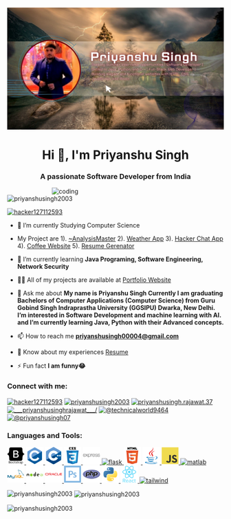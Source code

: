 ![logo](https://github.com/PRIYANSHUSINGH2003/PRIYANSHUSINGH2003/blob/fb1d139bf8f1e20708d3d7da7ef9cd592d10f612/Priyanshu%20Singh.jpg)

<h1 align="center">Hi 👋, I'm Priyanshu Singh</h1>
<h3 align="center">A passionate Software Developer from India</h3>
<img align="right" alt="coding" width="400" src="https://cdn.dribbble.com/users/1019864/screenshots/3079099/codeloop.gif">
<p align="left"> <img src="https://komarev.com/ghpvc/?username=priyanshusingh2003&label=Profile%20views&color=0e75b6&style=flat" alt="priyanshusingh2003" style="border-redius:'50%'"/> </p>

<p align="left"> <a href="https://twitter.com/hacker127112593" target="blank"><img src="https://img.shields.io/twitter/follow/hacker127112593?logo=twitter&style=for-the-badge" alt="hacker127112593" /></a> </p>

- 🔭 I’m currently Studying Computer Science 
- My Project are 1). [~AnalysisMaster](https://data-progress-report.streamlit.app/)
                 2). [Weather App](https://weather-detail-api-app.netlify.app)
                 3). [Hacker Chat App](https://chatapp-lctw.onrender.com/)
                 4). [Coffee Website](https://coffeeshopwebsitedemo.netlify.app/)
                 5). [Resume Gerenator](https://cv-and-resume-generator.netlify.app/)
- 🌱 I’m currently learning **Java Programing, Software Engineering, Network Security**

- 👨‍💻 All of my projects are available at [Portfolio Website](https://my-portfolio-website-0.netlify.app/)

- 💬 Ask me about **My name is Priyanshu Singh Currently I am graduating Bachelors of Computer Applications (Computer Science) from Guru Gobind Singh Indraprastha University (GGSIPU) Dwarka, New Delhi. I’m interested in Software Development and machine learning with AI. and I’m currently learning Java, Python with their Advanced concepts.**

- 📫 How to reach me **priyanshusingh00004@gmail.com**

- 📄 Know about my experiences [Resume](https://docs.google.com/document/d/13T1suCL8hoPA40v6Eqy8sEhoO1rFqa7p9Yf-DMBqI_w/edit?usp=drive_web&ouid=104491465904036856215)

- ⚡ Fun fact **I am funny😂**

<h3 align="left">Connect with me:</h3>
<p align="left">
<a href="https://twitter.com/hacker127112593" target="blank"><img align="center" src="https://raw.githubusercontent.com/rahuldkjain/github-profile-readme-generator/master/src/images/icons/Social/twitter.svg" alt="hacker127112593" height="30" width="40" /></a>
<a href="https://linkedin.com/in/priyanshusingh2003" target="blank"><img align="center" src="https://raw.githubusercontent.com/rahuldkjain/github-profile-readme-generator/master/src/images/icons/Social/linked-in-alt.svg" alt="priyanshusingh2003" height="30" width="40" /></a>
<a href="https://fb.com/priyanshusingh.rajawat.37" target="blank"><img align="center" src="https://raw.githubusercontent.com/rahuldkjain/github-profile-readme-generator/master/src/images/icons/Social/facebook.svg" alt="priyanshusingh.rajawat.37" height="30" width="40" /></a>
<a href="https://instagram.com/___priyanshusinghrajawat___/" target="blank"><img align="center" src="https://raw.githubusercontent.com/rahuldkjain/github-profile-readme-generator/master/src/images/icons/Social/instagram.svg" alt="___priyanshusinghrajawat___/" height="30" width="40" /></a>
<a href="https://www.youtube.com/c/@technicalworld9464" target="blank"><img align="center" src="https://raw.githubusercontent.com/rahuldkjain/github-profile-readme-generator/master/src/images/icons/Social/youtube.svg" alt="@technicalworld9464" height="30" width="40" /></a>
<a href="https://www.hackerrank.com/@priyanshusingh07" target="blank"><img align="center" src="https://raw.githubusercontent.com/rahuldkjain/github-profile-readme-generator/master/src/images/icons/Social/hackerrank.svg" alt="@priyanshusingh07" height="30" width="40" /></a>
</p>

<h3 align="left">Languages and Tools:</h3>
<p align="left"> <a href="https://getbootstrap.com" target="_blank" rel="noreferrer"> <img src="https://raw.githubusercontent.com/devicons/devicon/master/icons/bootstrap/bootstrap-plain-wordmark.svg" alt="bootstrap" width="40" height="40"/> </a> <a href="https://www.cprogramming.com/" target="_blank" rel="noreferrer"> <img src="https://raw.githubusercontent.com/devicons/devicon/master/icons/c/c-original.svg" alt="c" width="40" height="40"/> </a> <a href="https://www.w3schools.com/cpp/" target="_blank" rel="noreferrer"> <img src="https://raw.githubusercontent.com/devicons/devicon/master/icons/cplusplus/cplusplus-original.svg" alt="cplusplus" width="40" height="40"/> </a> <a href="https://www.w3schools.com/css/" target="_blank" rel="noreferrer"> <img src="https://raw.githubusercontent.com/devicons/devicon/master/icons/css3/css3-original-wordmark.svg" alt="css3" width="40" height="40"/> </a> <a href="https://expressjs.com" target="_blank" rel="noreferrer"> <img src="https://raw.githubusercontent.com/devicons/devicon/master/icons/express/express-original-wordmark.svg" alt="express" width="40" height="40"/> </a> <a href="https://flask.palletsprojects.com/" target="_blank" rel="noreferrer"> <img src="https://www.vectorlogo.zone/logos/pocoo_flask/pocoo_flask-icon.svg" alt="flask" width="40" height="40"/> </a> <a href="https://www.w3.org/html/" target="_blank" rel="noreferrer"> <img src="https://raw.githubusercontent.com/devicons/devicon/master/icons/html5/html5-original-wordmark.svg" alt="html5" width="40" height="40"/> </a> <a href="https://www.java.com" target="_blank" rel="noreferrer"> <img src="https://raw.githubusercontent.com/devicons/devicon/master/icons/java/java-original.svg" alt="java" width="40" height="40"/> </a> <a href="https://developer.mozilla.org/en-US/docs/Web/JavaScript" target="_blank" rel="noreferrer"> <img src="https://raw.githubusercontent.com/devicons/devicon/master/icons/javascript/javascript-original.svg" alt="javascript" width="40" height="40"/> </a> <a href="https://www.mathworks.com/" target="_blank" rel="noreferrer"> <img src="https://upload.wikimedia.org/wikipedia/commons/2/21/Matlab_Logo.png" alt="matlab" width="40" height="40"/> </a> <a href="https://www.mysql.com/" target="_blank" rel="noreferrer"> <img src="https://raw.githubusercontent.com/devicons/devicon/master/icons/mysql/mysql-original-wordmark.svg" alt="mysql" width="40" height="40"/> </a> <a href="https://nodejs.org" target="_blank" rel="noreferrer"> <img src="https://raw.githubusercontent.com/devicons/devicon/master/icons/nodejs/nodejs-original-wordmark.svg" alt="nodejs" width="40" height="40"/> </a> <a href="https://www.oracle.com/" target="_blank" rel="noreferrer"> <img src="https://raw.githubusercontent.com/devicons/devicon/master/icons/oracle/oracle-original.svg" alt="oracle" width="40" height="40"/> </a> <a href="https://www.photoshop.com/en" target="_blank" rel="noreferrer"> <img src="https://raw.githubusercontent.com/devicons/devicon/master/icons/photoshop/photoshop-line.svg" alt="photoshop" width="40" height="40"/> </a> <a href="https://www.php.net" target="_blank" rel="noreferrer"> <img src="https://raw.githubusercontent.com/devicons/devicon/master/icons/php/php-original.svg" alt="php" width="40" height="40"/> </a> <a href="https://www.python.org" target="_blank" rel="noreferrer"> <img src="https://raw.githubusercontent.com/devicons/devicon/master/icons/python/python-original.svg" alt="python" width="40" height="40"/> </a> <a href="https://reactjs.org/" target="_blank" rel="noreferrer"> <img src="https://raw.githubusercontent.com/devicons/devicon/master/icons/react/react-original-wordmark.svg" alt="react" width="40" height="40"/> </a> <a href="https://tailwindcss.com/" target="_blank" rel="noreferrer"> <img src="https://www.vectorlogo.zone/logos/tailwindcss/tailwindcss-icon.svg" alt="tailwind" width="40" height="40"/> </a> </p>

<p><img align="left" src="https://github-readme-stats.vercel.app/api/top-langs?username=priyanshusingh2003&show_icons=true&locale=en&layout=compact" alt="priyanshusingh2003" /></p>

<p>&nbsp;<img align="center" src="https://github-readme-stats.vercel.app/api?username=priyanshusingh2003&show_icons=true&locale=en" alt="priyanshusingh2003" /></p>

<p><img align="center" src="https://github-readme-streak-stats.herokuapp.com/?user=priyanshusingh2003&" alt="priyanshusingh2003" /></p>
